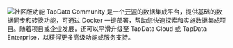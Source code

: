 <span class="tooltip">
  <img src="https://img.shields.io/badge/%E9%80%82%E7%94%A8%E7%89%88%E6%9C%AC%EF%BC%9A-TapData%20Community-A8A8B0" style={{transform:'scale(1.1)'}} alt="社区版功能"/>
  <span class="tooltip-content">TapData Community 是一个<a href="https://github.com/tapdata/tapdata">开源</a>的数据集成平台，提供基础的数据同步和转换功能，可通过 Docker 一键部署，帮助您快速探索和实施数据集成项目。随着项目或企业发展，还可以平滑升级至 TapData Cloud 或 TapData Enterprise，以获得更多高级功能或服务支持。</span>
</span>